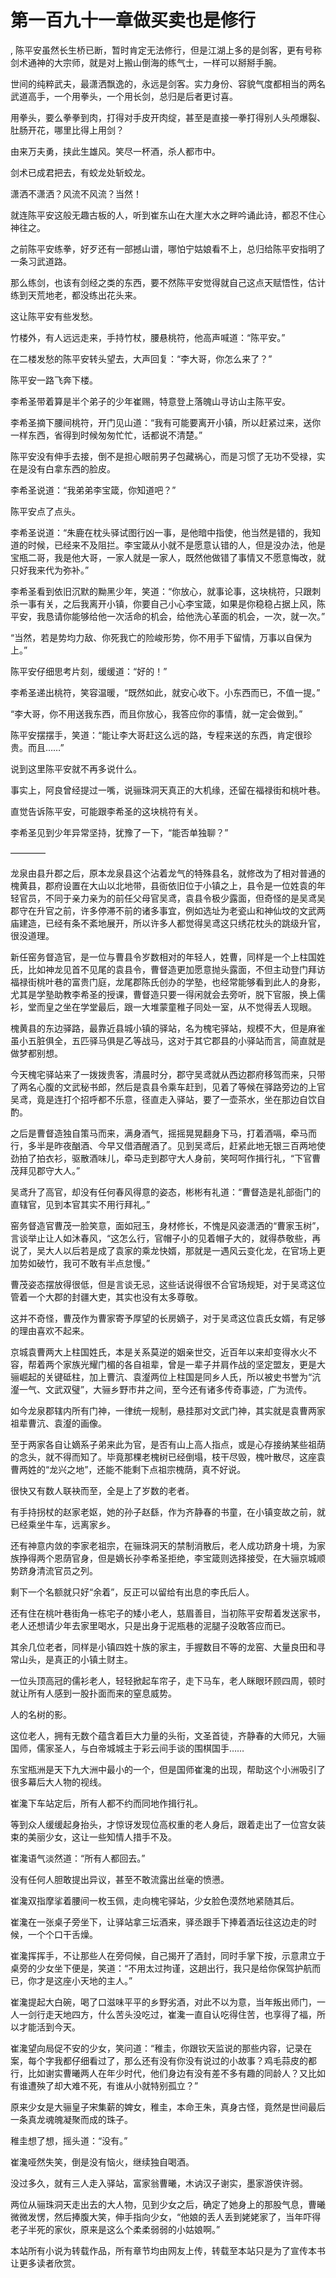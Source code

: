 # 第一百九十一章做买卖也是修行
,  陈平安虽然长生桥已断，暂时肯定无法修行，但是江湖上多的是剑客，更有号称剑术通神的大宗师，就是对上搬山倒海的练气士，一样可以掰掰手腕。
   世间的纯粹武夫，最潇洒飘逸的，永远是剑客。实力身份、容貌气度都相当的两名武道高手，一个用拳头，一个用长剑，总归是后者更讨喜。
   用拳头，要么拳拳到肉，打得对手皮开肉绽，甚至是直接一拳打得别人头颅爆裂、肚肠开花，哪里比得上用剑？
   由来万夫勇，挟此生雄风。笑尽一杯酒，杀人都市中。
   剑术已成君把去，有蛟龙处斩蛟龙。
   潇洒不潇洒？风流不风流？当然！
   就连陈平安这般无趣古板的人，听到崔东山在大崖大水之畔吟诵此诗，都忍不住心神往之。
   之前陈平安练拳，好歹还有一部撼山谱，哪怕宁姑娘看不上，总归给陈平安指明了一条习武道路。
   那么练剑，也该有剑经之类的东西，要不然陈平安觉得就自己这点天赋悟性，估计练到天荒地老，都没练出花头来。
   这让陈平安有些发愁。
   竹楼外，有人远远走来，手持竹杖，腰悬桃符，他高声喊道：“陈平安。”
   在二楼发愁的陈平安转头望去，大声回复：“李大哥，你怎么来了？”
   陈平安一路飞奔下楼。
   李希圣带着算是半个弟子的少年崔赐，特意登上落魄山寻访山主陈平安。
   李希圣摘下腰间桃符，开门见山道：“我有可能要离开小镇，所以赶紧过来，送你一样东西，省得到时候匆匆忙忙，话都说不清楚。”
   陈平安没有伸手去接，倒不是担心眼前男子包藏祸心，而是习惯了无功不受禄，实在是没有白拿东西的脸皮。
   李希圣说道：“我弟弟李宝箴，你知道吧？”
   陈平安点了点头。
   李希圣说道：“朱鹿在枕头驿试图行凶一事，是他暗中指使，他当然是错的，我知道的时候，已经来不及阻拦。李宝箴从小就不是愿意认错的人，但是没办法，他是宝瓶二哥，我是他大哥，一家人就是一家人，既然他做错了事情又不愿意悔改，就只好我来代为弥补。”
   李希圣看到依旧沉默的黝黑少年，笑道：“你放心，就事论事，这块桃符，只跟刺杀一事有关，之后我离开小镇，你要自己小心李宝箴，如果是你稳稳占据上风，陈平安，我恳请你能够给他一次活命的机会，给他洗心革面的机会，一次，就一次。”
   “当然，若是势均力敌、你死我亡的险峻形势，你不用手下留情，万事以自保为上。”
   陈平安仔细思考片刻，缓缓道：“好的！”
   李希圣递出桃符，笑容温暖，“既然如此，就安心收下。小东西而已，不值一提。”
   “李大哥，你不用送我东西，而且你放心，我答应你的事情，就一定会做到。”
   陈平安摆摆手，笑道：“能让李大哥赶这么远的路，专程来送的东西，肯定很珍贵。而且……”
   说到这里陈平安就不再多说什么。
   事实上，阿良曾经提过一嘴，说骊珠洞天真正的大机缘，还留在福禄街和桃叶巷。
   直觉告诉陈平安，可能跟李希圣的这块桃符有关。
   李希圣见到少年异常坚持，犹豫了一下，“能否单独聊？”
   ————
   龙泉由县升郡之后，原本龙泉县这个沾着龙气的特殊县名，就修改为了相对普通的槐黄县，郡府设置在大山以北地带，县衙依旧位于小镇之上，县令是一位姓袁的年轻官员，不同于亲力亲为的前任父母官吴鸢，袁县令极少露面，但奇怪的是吴鸢吴郡守在升官之前，许多停滞不前的诸多事宜，例如选址为老瓷山和神仙坟的文武两庙建造，已经有条不紊地展开，所以许多人都觉得吴鸢这只绣花枕头的跳级升官，很没道理。
   新任窑务督造官，是一位与曹县令岁数相对的年轻人，姓曹，同样是一个上柱国姓氏，比如神龙见首不见尾的袁县令，曹督造更加愿意抛头露面，不但主动登门拜访福禄街桃叶巷的富贵门庭，龙尾郡陈氏创办的学塾，也经常能够看到此人的身影，尤其是学塾助教李希圣的授课，曹督造只要一得闲就会去旁听，脱下官服，换上儒衫，堂而皇之坐在学堂最后，跟一大堆蒙童稚子同处一室，从不觉得丢人现眼。
   槐黄县的东边驿路，最靠近县城小镇的驿站，名为槐宅驿站，规模不大，但是麻雀虽小五脏俱全，五匹驿马俱是乙等战马，这对于其它郡县的小驿站而言，简直就是做梦都别想。
   今天槐宅驿站来了一拨拨贵客，清晨时分，郡守吴鸢就从西边郡府移驾而来，只带了两名心腹的文武秘书郎，然后是袁县令乘车赶到，见着了等候在驿路旁边的上官吴鸢，竟是连打个招呼都不乐意，径直走入驿站，要了一壶茶水，坐在那边自饮自酌。
   之后是曹督造独自策马而来，满身酒气，摇摇晃晃翻身下马，打着酒嗝，牵马而行，多半是昨夜酗酒、今早又借酒醒酒了。见到吴鸢后，赶紧此地无银三百两地使劲拍了拍衣衫，驱散酒味儿，牵马走到郡守大人身前，笑呵呵作揖行礼，“下官曹茂拜见郡守大人。”
   吴鸢升了高官，却没有任何春风得意的姿态，彬彬有礼道：“曹督造是礼部衙门的直辖官，见到本官其实不用行拜礼。”
   窑务督造官曹茂一脸笑意，面如冠玉，身材修长，不愧是风姿潇洒的“曹家玉树”，言谈举止让人如沐春风，“这怎么行，官帽子小的见着帽子大的，就得恭敬些，再说了，吴大人以后若是成了袁家的乘龙快婿，那就是一遇风云变化龙，在官场上更加势如破竹，我可不敢有半点怠慢。”
   曹茂姿态摆放得很低，但是言谈无忌，这些话说得很不合官场规矩，对于吴鸢这位管着一个大郡的封疆大吏，其实也没有太多尊敬。
   这并不奇怪，曹茂作为曹家寄予厚望的长房嫡子，对于吴鸢这位袁氏女婿，有足够的理由喜欢不起来。
   京城袁曹两大上柱国姓氏，本是关系莫逆的姻亲世交，近百年以来却变得水火不容，帮着两个家族光耀门楣的各自祖辈，曾是一辈子并肩作战的坚定盟友，更是大骊崛起的关键砥柱，加上曹沆、袁瀣两位上柱国是同乡人氏，所以被史书誉为“沆瀣一气、文武双璧”，大骊乡野市井之间，至今还有诸多传奇事迹，广为流传。
   如今龙泉郡辖内所有门神，一律统一规制，悬挂那对文武门神，其实就是袁曹两家祖辈曹沆、袁瀣的画像。
   至于两家各自让嫡系子弟来此为官，是否有山上高人指点，或是心存接纳某些祖荫的念头，就不得而知了。毕竟那棵老槐树已经倒塌，枝干尽毁，槐叶散尽，这座袁曹两姓的“龙兴之地”，还能不能剩下点祖宗槐荫，真不好说。
   很快又有数人联袂而至，全是上了岁数的老者。
   有手持拐杖的赵家老妪，她的孙子赵繇，作为齐静春的书童，在小镇变故之前，就已经乘坐牛车，远离家乡。
   还有神意内敛的李家老祖宗，在骊珠洞天的禁制消散后，老人成功跻身十境，为家族挣得两个恩荫官身，但是嫡长孙李希圣拒绝，李宝箴则选择接受，在大骊京城顺势跻身清流官员之列。
   剩下一个名额就只好“余着”，反正可以留给有出息的李氏后人。
   还有住在桃叶巷街角一栋宅子的矮小老人，慈眉善目，当初陈平安帮着发送家书，老人还想请少年去家里喝水，只是出身于泥瓶巷的泥腿子没敢答应而已。
   其余几位老者，同样是小镇四姓十族的家主，手握数目不等的龙窑、大量良田和寻常山头，是真正的小镇土财主。
   一位头顶高冠的儒衫老人，轻轻掀起车帘子，走下马车，老人眯眼环顾四周，顿时就让所有人感到一股扑面而来的窒息威势。
   人的名树的影。
   这位老人，拥有无数个蕴含着巨大力量的头衔，文圣首徒，齐静春的大师兄，大骊国师，儒家圣人，与白帝城城主于彩云间手谈的围棋国手……
   东宝瓶洲是天下九大洲中最小的一个，但是国师崔瀺的出现，帮助这个小洲吸引了很多幕后大人物的视线。
   崔瀺下车站定后，所有人都不约而同地作揖行礼。
   等到众人缓缓起身抬头，才惊讶发现位高权重的老人身后，跟着走出了一位宫女装束的美丽少女，这让一些知情人措手不及。
   崔瀺语气淡然道：“所有人都回去。”
   没有任何人胆敢提出异议，甚至不敢流露出丝毫的愤懑。
   崔瀺双指摩挲着腰间一枚玉佩，走向槐宅驿站，少女脸色漠然地紧随其后。
   崔瀺在一张桌子旁坐下，让驿站拿三坛酒来，驿丞跟手下捧着酒坛往这边走的时候，一个个口干舌燥。
   崔瀺挥挥手，不让那些人在旁伺候，自己揭开了酒封，同时手掌下按，示意肃立于桌旁的少女坐下便是，笑道：“不用太过拘谨，这趟出行，我只是给你保驾护航而已，你才是这座小天地的主人。”
   崔瀺提起大白碗，喝了口滋味平平的乡野劣酒，对此不以为意，当年叛出师门，一人一剑行走天地四方，什么苦头没吃过，崔瀺一直自认吃得住苦，也享得了福，所以才能活到今天。
   崔瀺望向局促不安的少女，笑问道：“稚圭，你跟钦天监说的那些内容，记录在案，每个字我都仔细看过了，那么还有没有你没有说过的小故事？鸡毛蒜皮的都行，比如谢实曹曦两人在年少时代，他们身边有没有差不多有趣的同龄人？又比如有谁遭殃了却大难不死，有谁从小就特别孤立？”
   原来少女是大骊皇子宋集薪的婢女，稚圭，本命王朱，真身古怪，竟然是世间最后一条真龙魂魄凝聚而成的珠子。
   稚圭想了想，摇头道：“没有。”
   崔瀺哑然失笑，倒是没有恼火，继续独自喝酒。
   没过多久，就有三人走入驿站，富家翁曹曦，木讷汉子谢实，墨家游侠许弱。
   两位从骊珠洞天走出去的大人物，见到少女之后，确定了她身上的那股气息，曹曦微微发愣，然后捧腹大笑，伸手指向少女，“他娘的丢人丢到姥姥家了，当年吓得老子半死的家伙，原来是这么个柔柔弱弱的小姑娘啊。”
  本站所有小说为转载作品，所有章节均由网友上传，转载至本站只是为了宣传本书让更多读者欣赏。